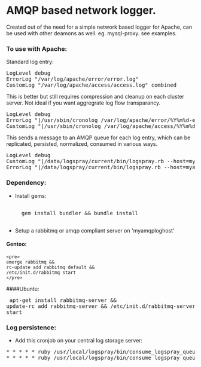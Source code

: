 # AMQP based network logger.

Created out of the need for a simple network based logger for Apache, can be used with other deamons as well. eg. mysql-proxy. see examples. 

### To use with Apache:

Standard log entry:

<pre>
LogLevel debug
ErrorLog "/var/log/apache/error/error.log"
CustomLog "/var/log/apache/access/access.log" combined
</pre>

This is better but still requires compression and cleanup on each cluster server. Not ideal if you want aggregrate log flow transparancy.

<pre>
LogLevel debug
ErrorLog "|/usr/sbin/cronolog /var/log/apache/error/%Y%m%d-error.log"
CustomLog "|/usr/sbin/cronolog /var/log/apache/access/%Y%m%d-access.log" combined
</pre>

This sends a message to an AMQP queue for each log entry, which can be replicated, persisted, normalized, consumed in various ways.

<pre>
LogLevel debug
CustomLog "|/data/logspray/current/bin/logspray.rb --host=myamqploghost --queue=apache_access_log" combined
ErrorLog "|/data/logspray/current/bin/logspray.rb --host=myamqploghost --queue=apache_error_log"
</pre>

### Dependency: 
- Install gems: 
	<pre> 
	gem install bundler && bundle install 
	</pre>
- Setup a rabbitmq or amqp compliant server on 'myamqploghost'

#### Gentoo:
	<pre>
	emerge rabbitmq && 
	rc-update add rabbitmq default && 
	/etc/init.d/rabbitmq start 
	</pre>
####Ubuntu:
	<pre> 
	apt-get install rabbitmq-server && 
	update-rc add rabbitmq-server && 
	/etc/init.d/rabbitmq-server start 
	</pre>

### Log persistence:
- Add this cronjob on your central log storage server:

<pre>* * * * * ruby /usr/local/logspray/bin/consume_logspray_queue.rb --host=myamqploghost --queue=apache_access_log --logfile=/var/log/logspray/apache_access_log/apache_access_log_`date +%Y%m%d`.log
* * * * * ruby /usr/local/logspray/bin/consume_logspray_queue.rb --host=myamqploghost --queue=apache_error_log --logfile=/var/log/logspray/apache_error_log/apache_error_log_`date +%Y%m%d`.log</pre>


